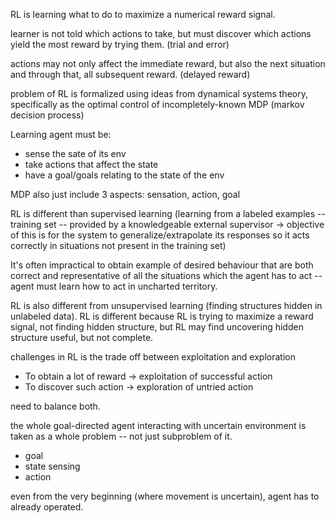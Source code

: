 RL is learning what to do to maximize a numerical reward signal.

learner is not told which actions to take, but must discover which actions yield the most reward by trying them. (trial and error)

actions may not only affect the immediate reward, but also the next situation and through that, all subsequent reward. (delayed reward)

problem of RL is formalized using ideas from dynamical systems theory,  specifically as the optimal control of incompletely-known MDP (markov decision process)

Learning agent must be:
- sense the sate of its env
- take actions that affect the state
- have a goal/goals relating to the state of the env


MDP also just include 3 aspects: sensation, action, goal

RL is different than supervised learning (learning from a labeled examples --training set -- provided by a knowledgeable external supervisor -> objective of this is for the system to generalize/extrapolate its responses so it acts correctly in situations not present in the training set)

It's often impractical to obtain example of desired behaviour that are both correct and representative of all the situations which the agent has to act -- agent must learn how to act in uncharted territory.

RL is also different from unsupervised learning (finding structures hidden in unlabeled data). RL is different because RL is trying to maximize a reward signal, not finding hidden structure, but RL may find uncovering hidden structure useful, but not complete.

challenges in RL is the trade off between exploitation and exploration

- To obtain a lot of reward -> exploitation of successful action
- To discover such action -> exploration of untried action

need to balance both.

the whole goal-directed agent interacting with uncertain environment is taken as a whole problem -- not just subproblem of it.

- goal
- state sensing
- action

even from the very beginning (where movement is uncertain), agent has to already operated.
